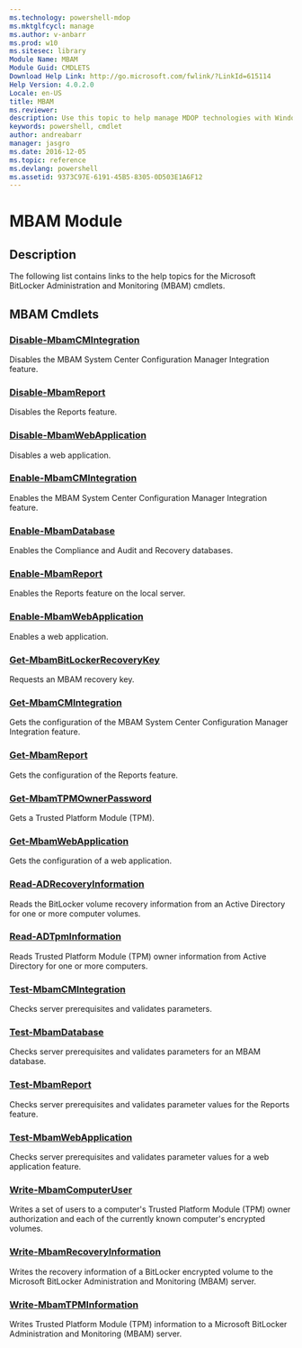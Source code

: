 ```yaml
---
ms.technology: powershell-mdop
ms.mktglfcycl: manage
ms.author: v-anbarr
ms.prod: w10
ms.sitesec: library
Module Name: MBAM
Module Guid: CMDLETS
Download Help Link: http://go.microsoft.com/fwlink/?LinkId=615114
Help Version: 4.0.2.0
Locale: en-US
title: MBAM
ms.reviewer:
description: Use this topic to help manage MDOP technologies with Windows PowerShell.
keywords: powershell, cmdlet
author: andreabarr
manager: jasgro 
ms.date: 2016-12-05
ms.topic: reference
ms.devlang: powershell
ms.assetid: 9373C97E-6191-45B5-8305-0D503E1A6F12
---
```


# MBAM Module
## Description
The following list contains links to the help topics for the Microsoft BitLocker Administration and Monitoring (MBAM) cmdlets.

## MBAM Cmdlets
### [Disable-MbamCMIntegration](disable-mbamcmintegration.md)
Disables the MBAM System Center Configuration Manager Integration feature.

### [Disable-MbamReport](disable-mbamreport.md)
Disables the Reports feature.

### [Disable-MbamWebApplication](disable-mbamwebapplication.md)
Disables a web application.

### [Enable-MbamCMIntegration](enable-mbamcmintegration.md)
Enables the MBAM System Center Configuration Manager Integration feature.

### [Enable-MbamDatabase](enable-mbamdatabase.md)
Enables the Compliance and Audit and Recovery databases.

### [Enable-MbamReport](enable-mbamreport.md)
Enables the Reports feature on the local server.

### [Enable-MbamWebApplication](enable-mbamwebapplication.md)
Enables a web application.

### [Get-MbamBitLockerRecoveryKey](get-mbambitlockerrecoverykey.md)
Requests an MBAM recovery key.

### [Get-MbamCMIntegration](get-mbamcmintegration.md)
Gets the configuration of the MBAM System Center Configuration Manager Integration feature.

### [Get-MbamReport](get-mbamreport.md)
Gets the configuration of the Reports feature.

### [Get-MbamTPMOwnerPassword](get-mbamtpmownerpassword.md)
Gets a Trusted Platform Module (TPM).

### [Get-MbamWebApplication](get-mbamwebapplication.md)
Gets the configuration of a web application.

### [Read-ADRecoveryInformation](read-adrecoveryinformation.md)
Reads the BitLocker volume recovery information from an Active Directory for one or more computer volumes.

### [Read-ADTpmInformation](read-adtpminformation.md)
Reads Trusted Platform Module (TPM) owner information from Active Directory for one or more computers.

### [Test-MbamCMIntegration](test-mbamcmintegration.md)
Checks server prerequisites and validates parameters.

### [Test-MbamDatabase](test-mbamdatabase.md)
Checks server prerequisites and validates parameters for an MBAM database.

### [Test-MbamReport](test-mbamreport.md)
Checks server prerequisites and validates parameter values for the Reports feature.

### [Test-MbamWebApplication](test-mbamwebapplication.md)
Checks server prerequisites and validates parameter values for a web application feature.

### [Write-MbamComputerUser](write-mbamcomputeruser.md)
Writes a set of users to a computer's Trusted Platform Module (TPM) owner authorization and each of the currently known computer's encrypted volumes.

### [Write-MbamRecoveryInformation](write-mbamrecoveryinformation.md)
Writes the recovery information of a BitLocker encrypted volume to the Microsoft BitLocker Administration and Monitoring (MBAM) server.

### [Write-MbamTPMInformation](write-mbamtpminformation.md)
Writes Trusted Platform Module (TPM) information to a Microsoft BitLocker Administration and Monitoring (MBAM) server.

